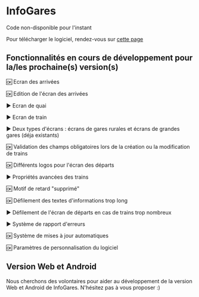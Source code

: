 # InfoGares

Code non-disponible pour l'instant

Pour télécharger le logiciel, rendez-vous sur [cette page](https://github.com/Absolument-Oui/InfoGares/releases)

## Fonctionnalités en cours de développement pour la/les prochaine(s) version(s)

 🆗 Ecran des arrivées
 
 🆗 Edition de l'écran des arrivées
 
 ▶️ Ecran de quai
 
 ▶️ Ecran de train
 
 ▶️ Deux types d'écrans : écrans de gares rurales et écrans de grandes gares (déja existants)
 
 🆗 Validation des champs obligatoires lors de la création ou la modification de trains
 
 🆗 Différents logos pour l'écran des départs
 
 ▶️ Propriétés avancées des trains
 
 🆗 Motif de retard "supprimé"
 
 🆗 Défilement des textes d'informations trop long
 
 ▶️ Défilement de l'écran de départs en cas de trains trop nombreux
 
 ▶️ Système de rapport d'erreurs
 
 🆗 Système de mises à jour automatiques
 
 🆗 Paramètres de personnalisation du logiciel
 

## Version Web et Android

Nous cherchons des volontaires pour aider au développement de la version Web et Android de InfoGares. N'hésitez pas à vous proposer :)
